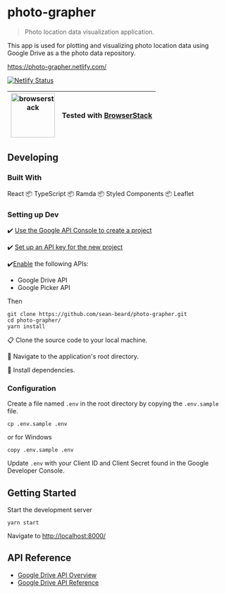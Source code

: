 # photo-grapher
> Photo location data visualization application.

This app is used for plotting and visualizing photo location data using Google Drive as a the photo data repository.

https://photo-grapher.netlify.com/

[![Netlify Status](https://api.netlify.com/api/v1/badges/8b95cd9f-b264-4801-9d30-98e30a11ea62/deploy-status)](https://app.netlify.com/sites/photo-grapher/deploys)

<img src="https://user-images.githubusercontent.com/8262156/57884879-b17e9080-77f7-11e9-9cac-dd4b43833307.png" alt="browserstack" width="100"> | Tested with [BrowserStack](https://www.browserstack.com/) 
--- | ---

## Developing
### Built With
React 📦 TypeScript 📦 Ramda 📦 Styled Components 📦 Leaflet
### Setting up Dev
:heavy_check_mark: [Use the Google API Console to create a project](https://developers.google.com/drive/activity/v1/guides/project)

:heavy_check_mark: [Set up an API key for the new project](https://support.google.com/googleapi/answer/6158862?hl=en)

:heavy_check_mark:[Enable](https://support.google.com/googleapi/answer/6158841?hl=en) the following APIs:
 - Google Drive API
 - Google Picker API

 Then

```shell
git clone https://github.com/sean-beard/photo-grapher.git
cd photo-grapher/
yarn install
```
:clipboard: Clone the source code to your local machine.

:walking: Navigate to the application's root directory.

:rocket: Install dependencies.

### Configuration
Create a file named `.env` in the root directory by copying the `.env.sample` file. 
```script
cp .env.sample .env
```
or for Windows 
```script
copy .env.sample .env
```
Update `.env` with your Client ID and Client Secret found in the Google Developer Console.

## Getting Started
Start the development server
```shell
yarn start
```
Navigate to [http://localhost:8000/](http://localhost:8000/)

## API Reference

 - [Google Drive API Overview](https://developers.google.com/drive/api/v3/about-sdk)
 - [Google Drive API Reference](https://developers.google.com/drive/api/v2/reference/)
